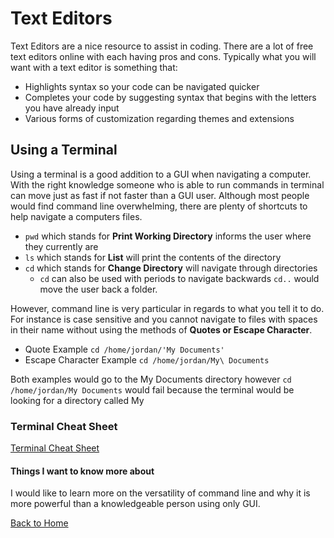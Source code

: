 # Text Editors

Text Editors are a nice resource to assist in coding.  There are a lot of free text editors online with each having pros and cons.  Typically what you will want with a text editor is something that:
- Highlights syntax so your code can be navigated quicker
- Completes your code by suggesting syntax that begins with the letters you have already input
- Various forms of customization regarding themes and extensions

## Using a Terminal

Using a terminal is a good addition to a GUI when navigating a computer. With the right knowledge someone who is able to run commands in terminal can move just as fast if not faster than a GUI user.  Although most people would find command line overwhelming, there are plenty of shortcuts to help navigate a computers files.

- `pwd` which stands for **Print Working Directory** informs the user where they currently are
- `ls` which stands for **List** will print the contents of the directory
- `cd` which stands for **Change Directory** will navigate through directories
  - `cd` can also be used with periods to navigate backwards `cd..` would move the user back a folder. 

However, command line is very particular in regards to what you tell it to do. For instance is case sensitive and you cannot navigate to files with spaces in their name without using the methods of  **Quotes or Escape Character**.

- Quote Example `cd /home/jordan/'My Documents'`
- Escape Character Example `cd /home/jordan/My\ Documents`

Both examples would go to the My Documents directory however `cd /home/jordan/My Documents` would fail because the terminal would be looking for a directory called My

### Terminal Cheat Sheet
[Terminal Cheat Sheet](https://www.git-tower.com/blog/command-line-cheat-sheet/)


#### Things I want to know more about

I would like to learn more on the versatility of command line and why it is more powerful than a knowledgeable person using only GUI.


[Back to Home](../README.md)